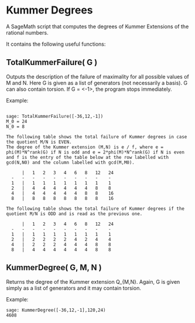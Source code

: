 # Kummer Degrees
A SageMath script that computes the degrees of Kummer Extensions of the
rational numbers.

It contains the following useful functions:

## TotalKummerFailure( G )

Outputs the description of the failure of maximality for all possible values of M and N. Here G is given as a list of generators (not necessarily a basis). G can also contain torsion. If G = <-1>, the program stops immediately.

Example:

```

sage: TotalKummerFailure([-36,12,-1])
M_0 = 24
N_0 = 8

The following table shows the total failure of Kummer degrees in case the quotient M/N is EVEN.
The degree of the Kummer extension (M,N) is e / f, where e = phi(M)*N^rank(G) if N is odd and e = 2*phi(M)*N^rank(G) if N is even and f is the entry of the table below at the row labelled with gcd(N,N0) and the column labelled with gcd(M,M0).

      |   1   2   3   4   6   8   12   24
  -   -   -   -   -   -   -   -   -    -
  1   |   1   1   1   1   1   1   1    1
  2   |   4   4   4   4   4   4   8    8
  4   |   4   4   4   4   4   8   8    16
  8   |   8   8   8   8   8   8   8    16

The following table shows the total failure of Kummer degrees if the quotient M/N is ODD and is read as the previous one.

      |   1   2   3   4   6   8   12   24
  -   -   -   -   -   -   -   -   -    -
  1   |   1   1   1   1   1   1   1    1
  2   |   2   2   2   2   4   2   4    4
  4   |   2   2   2   4   4   4   8    8
  8   |   4   4   4   4   4   4   8    8

```

## KummerDegree( G, M, N )

Returns the degree of the Kummer extension Q_{M,N}. Again, G is given simply as a list of generators and it may contain torsion.

Example:
```
sage: KummerDegree([-36,12,-1],120,24)
4608
```
